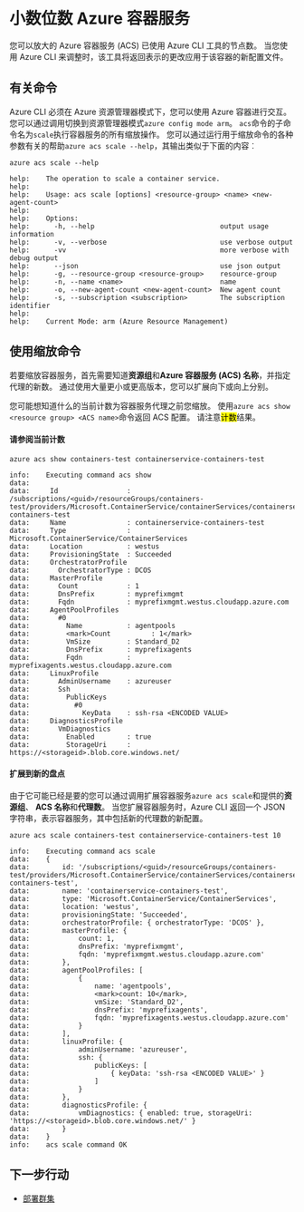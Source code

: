<properties
   pageTitle="缩放与 Azure CLI ACS 群集 |Microsoft Azure"
   description="如何扩展使用 Azure CLI Azure 容器服务群集。"
   services="container-service"
   documentationCenter=""
   authors="Thraka"
   manager="timlt"
   editor=""
   tags="acs, azure-container-service"
   keywords="Docker，容器，微服务 Mesos，Azure"/>

<tags
   ms.service="container-service"
   ms.devlang="na"
   ms.topic="article"
   ms.tgt_pltfrm="na"
   ms.workload="na"
   ms.date="10/03/2016"
   ms.author="timlt"/>

# <a name="scale-an-azure-container-service"></a>小数位数 Azure 容器服务

您可以放大的 Azure 容器服务 (ACS) 已使用 Azure CLI 工具的节点数。 当您使用 Azure CLI 来调整时，该工具将返回表示的更改应用于该容器的新配置文件。

## <a name="about-the-command"></a>有关命令

Azure CLI 必须在 Azure 资源管理器模式下，您可以使用 Azure 容器进行交互。 您可以通过调用切换到资源管理器模式`azure config mode arm`。 `acs`命令的子命令名为`scale`执行容器服务的所有缩放操作。 您可以通过运行用于缩放命令的各种参数有关的帮助`azure acs scale --help`，其输出类似于下面的内容︰

```azurecli
azure acs scale --help

help:    The operation to scale a container service.
help:
help:    Usage: acs scale [options] <resource-group> <name> <new-agent-count>
help:
help:    Options:
help:      -h, --help                               output usage information
help:      -v, --verbose                            use verbose output
help:      -vv                                      more verbose with debug output
help:      --json                                   use json output
help:      -g, --resource-group <resource-group>    resource-group
help:      -n, --name <name>                        name
help:      -o, --new-agent-count <new-agent-count>  New agent count
help:      -s, --subscription <subscription>        The subscription identifier
help:
help:    Current Mode: arm (Azure Resource Management)
```

## <a name="use-the-command-to-scale"></a>使用缩放命令

若要缩放容器服务，首先需要知道**资源组**和**Azure 容器服务 (ACS) 名称**，并指定代理的新数。 通过使用大量更小或更高版本，您可以扩展向下或向上分别。

您可能想知道什么的当前计数为容器服务代理之前您缩放。 使用`azure acs show <resource group> <ACS name>`命令返回 ACS 配置。 请注意<mark>计数</mark>结果。

#### <a name="see-current-count"></a>请参阅当前计数

```azurecli
azure acs show containers-test containerservice-containers-test

info:    Executing command acs show
data:
data:     Id                 : /subscriptions/<guid>/resourceGroups/containers-test/providers/Microsoft.ContainerService/containerServices/containerservice-containers-test
data:     Name               : containerservice-containers-test
data:     Type               : Microsoft.ContainerService/ContainerServices
data:     Location           : westus
data:     ProvisioningState  : Succeeded
data:     OrchestratorProfile
data:       OrchestratorType : DCOS
data:     MasterProfile
data:       Count            : 1
data:       DnsPrefix        : myprefixmgmt
data:       Fqdn             : myprefixmgmt.westus.cloudapp.azure.com
data:     AgentPoolProfiles
data:       #0
data:         Name           : agentpools
data:         <mark>Count          : 1</mark>
data:         VmSize         : Standard_D2
data:         DnsPrefix      : myprefixagents
data:         Fqdn           : myprefixagents.westus.cloudapp.azure.com
data:     LinuxProfile
data:       AdminUsername    : azureuser
data:       Ssh
data:         PublicKeys
data:           #0
data:             KeyData    : ssh-rsa <ENCODED VALUE>
data:     DiagnosticsProfile
data:       VmDiagnostics
data:         Enabled        : true
data:         StorageUri     : https://<storageid>.blob.core.windows.net/
```  

#### <a name="scale-to-new-count"></a>扩展到新的盘点

由于它可能已经是要的您可以通过调用扩展容器服务`azure acs scale`和提供的**资源组**、 **ACS 名称**和**代理数**。 当您扩展容器服务时，Azure CLI 返回一个 JSON 字符串，表示容器服务，其中包括新的代理数的新配置。

```azurecli
azure acs scale containers-test containerservice-containers-test 10

info:    Executing command acs scale
data:    {
data:        id: '/subscriptions/<guid>/resourceGroups/containers-test/providers/Microsoft.ContainerService/containerServices/containerservice-containers-test',
data:        name: 'containerservice-containers-test',
data:        type: 'Microsoft.ContainerService/ContainerServices',
data:        location: 'westus',
data:        provisioningState: 'Succeeded',
data:        orchestratorProfile: { orchestratorType: 'DCOS' },
data:        masterProfile: {
data:            count: 1,
data:            dnsPrefix: 'myprefixmgmt',
data:            fqdn: 'myprefixmgmt.westus.cloudapp.azure.com'
data:        },
data:        agentPoolProfiles: [
data:            {
data:                name: 'agentpools',
data:                <mark>count: 10</mark>,
data:                vmSize: 'Standard_D2',
data:                dnsPrefix: 'myprefixagents',
data:                fqdn: 'myprefixagents.westus.cloudapp.azure.com'
data:            }
data:        ],
data:        linuxProfile: {
data:            adminUsername: 'azureuser',
data:            ssh: {
data:                publicKeys: [
data:                    { keyData: 'ssh-rsa <ENCODED VALUE>' }
data:                ]
data:            }
data:        },
data:        diagnosticsProfile: {
data:            vmDiagnostics: { enabled: true, storageUri: 'https://<storageid>.blob.core.windows.net/' }
data:        }
data:    }
info:    acs scale command OK
``` 

## <a name="next-steps"></a>下一步行动

- [部署群集](container-service-deployment.md)